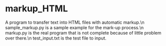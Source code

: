 # markup_HTML
A program to transfer text into HTML files with automatic markup.\n
sample_markup.py is a sample example for the mark-up process.\n
markup.py is the real program that is not complete because of little problem over there.\n
test_input.txt is the test file to input.
